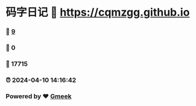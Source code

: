 # 码字日记 :link: https://cqmzgg.github.io 
### :page_facing_up: [9](https://cqmzgg.github.io/tag.html) 
### :speech_balloon: 0 
### :hibiscus: 17715 
### :alarm_clock: 2024-04-10 14:16:42 
### Powered by :heart: [Gmeek](https://github.com/Meekdai/Gmeek)
